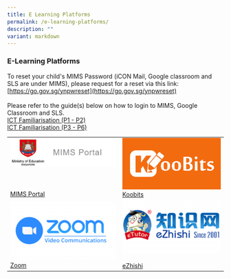 ```yaml
---
title: E Learning Platforms
permalink: /e-learning-platforms/
description: ""
variant: markdown
---
```

### E-Learning Platforms

To reset your child's MIMS Password (iCON Mail, Google classroom and SLS are under MIMS), please request for a reset via this link: [https://go.gov.sg/ynpwreset](https://go.gov.sg/ynpwreset)<br><br>
Please refer to the guide(s) below on how to login to MIMS, Google Classroom and SLS.<br>
[ICT Familiarisation (P1 - P2)](/files/ICT_Familiarisation__P1___P2_.pdf)<br>
[ICT Familiarisation (P3 - P6)](/files/ICT_Familiarisation__P3_to_P6_.pdf)


| | |
| --- | --- |
| [![](/images/Screenshot_2024_01_24_141759.png)<br><br><br><br>MIMS Portal](https://idp.mims.moe.gov.sg/nidp/saml2/sso) | [![](/images/koobits.png)<br> Koobits](https://www.koobits.com/) 
| [![](/images/Zoom-300x169.png)<br>Zoom](https://zoom.us/) | [![](/images/ezhishi-300x169.png)<br><br>eZhishi](https://www.ezhishi.net/Contents/![](/images/ezhishi-300x169.png)) |

